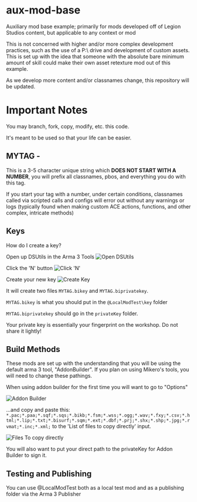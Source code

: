 # aux-mod-base
Auxiliary mod base example; primarily for mods developed off of Legion Studios content, but applicable to any context or mod

This is not concerned with higher and/or more complex development practices, such as the use of a P:\ drive and development of custom assets. This is set up with the idea that someone with the absolute bare minimum amount of skill could make their own asset retexture mod out of this example.

As we develop more content and/or classnames change, this repository will be updated.

# Important Notes
You may branch, fork, copy, modify, etc. this code.

It's meant to be used so that your life can be easier.

## MYTAG -
This is a 3-5 character unique string which **DOES NOT START WITH A NUMBER**, you will prefix all classnames, pbos, and everything you do with this tag.

If you start your tag with a number, under certain conditions, classnames called via scripted calls and configs will error out without any warnings or logs (typically found when making custom ACE actions, functions, and other complex, intricate methods)

## Keys
How do I create a key?

Open up DSUtils in the Arma 3 Tools
![Open DSUtils](img/DSUtils_1.png)

Click the 'N' button
![Click 'N'](img/DSUtils_2.png)

Create your new key
![Create Key](img/DSUtils_3.png)

It will create two files `MYTAG.bikey` and `MYTAG.biprivatekey`.

`MYTAG.bikey` is what you should put in the `@LocalModTest\key` folder

`MYTAG.biprivatekey` should go in the `privateKey` folder.

Your private key is essentially your fingerprint on the workshop. Do not share it lightly!

## Build Methods
These mods are set up with the understanding that you will be using the default arma 3 tool, "AddonBuilder". If you plan on using Mikero's tools, you will need to change these pathings.

When using addon builder for the first time you will want to go to "Options"

![Addon Builder](img/SaveDirectly_1.png)

...and copy and paste this: `*.pac;*.paa;*.sqf;*.sqs;*.bikb;*.fsm;*.wss;*.ogg;*.wav;*.fxy;*.csv;*.html;*.lip;*.txt;*.bisurf;*.sqm;*.ext;*.dbf;*.prj;*.shx;*.shp;*.jpg;*.rvmat;*.inc;*.xml;` to the 'List of files to copy directly' input.

![Files To copy directly](img/SaveDirectly_2.png)

You will also want to put your direct path to the privateKey for Addon Builder to sign it.


## Testing and Publishing
You can use @LocalModTest both as a local test mod and as a publishing folder via the Arma 3 Publisher
